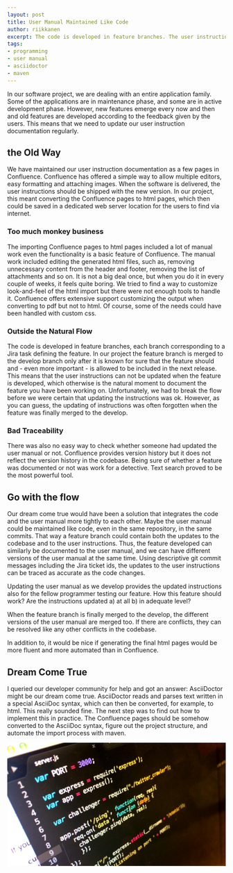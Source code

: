 ```yaml
---
layout: post
title: User Manual Maintained Like Code
author: riikkanen
excerpt: The code is developed in feature branches. The user instruction documentation is not, which causes some trouble. Could the user manual be integrated tighter to the code? If so, could the manual still be easy to deliver to the customer?
tags:
- programming
- user manual
- asciidoctor
- maven
---
```


In our software project, we are dealing with an entire application family. Some of the applications are in maintenance phase, and some are in active development phase. However, new features emerge every now and then and old features are developed according to the feedback given by the users. This means that we need to update our user instruction documentation regularly.

## the Old Way

We have maintained our user instruction documentation as a few pages in Confluence. Confluence has offered a simple way to allow multiple editors, easy formatting and attaching images. When the software is delivered, the user instructions should be shipped with the new version. In our project, this meant converting the Confluence pages to html pages, which then could be saved in a dedicated web server location for the users to find via internet.

### Too much monkey business

The importing Confluence pages to html pages included a lot of manual work even the functionality is a basic feature of Confluence. The manual work included editing the generated html files, such as, removing unnecessary content from the header and footer, removing the list of attachments and so on. It is not a big deal once, but when you do it in every couple of weeks, it feels quite boring. We tried to find a way to customize look-and-feel of the html import but there were not enough tools to handle it. Confluence offers extensive support customizing the output when converting to pdf but not to html. Of course, some of the needs could have been handled with custom css.

### Outside the Natural Flow

The code is developed in feature branches, each branch corresponding to a Jira task defining the feature. In our project the feature branch is merged to the develop branch only after it is known for sure that the feature should and - even more important - is allowed to be included in the next release. This means that the user instructions can not be updated when the feature is developed, which otherwise is the natural moment to document the feature you have been working on. Unfortunately, we had to break the flow before we were certain that updating the instructions was ok. However, as you can guess, the updating of instructions was often forgotten when the feature was finally merged to the develop.

### Bad Traceability

There was also no easy way to check whether someone had updated the user manual or not. Confluence provides version history but it does not reflect the version history in the codebase. Being sure of whether a feature was documented or not was work for a detective. Text search proved to be the most powerful tool.

## Go with the flow

Our dream come true would have been a solution that integrates the code and the user manual more tightly to each other. Maybe the user manual could be maintained like code, even in the same repository, in the same commits. That way a feature branch could contain both the updates to the codebase and to the user instructions. Thus, the feature developed can similarly be documented to the user manual, and we can have different versions of the user manual at the same time. Using descriptive git commit messages including the Jira ticket ids, the updates to the user instructions can be traced as accurate as the code changes. 

Updating the user manual as we develop provides the updated instructions also for the fellow programmer testing our feature. How this feature should work? Are the instructions updated a) at all b) in adequate level? 

When the feature branch is finally merged to the develop, the different versions of the user manual are merged too. If there are conflicts, they can be resolved like any other conflicts in the codebase.

In addition to, it would be nice if generating the final html pages would be more fluent and more automated than in Confluence.

## Dream Come True

I queried our developer community for help and got an answer: AsciiDoctor might be our dream come true. AsciiDoctor reads and parses text written in a special AsciiDoc syntax, which can then be converted, for example, to html. This really sounded fine. The next step was to find out how to implement this in practice. The Confluence pages should be somehow converted to the AsciiDoc syntax, figure out the project structure, and automate the import process with maven.




![code on screen](/img/programming-language/photo_koodia.JPG)

